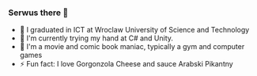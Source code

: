 ### Serwus there 👋

- 🔭 I graduated in ICT at Wroclaw University of Science and Technology
- 🌱 I'm currently trying my hand at C# and Unity.
- 💬 I'm a movie and comic book maniac, typically a gym and computer games
- ⚡ Fun fact: I love Gorgonzola Cheese and sauce Arabski Pikantny

